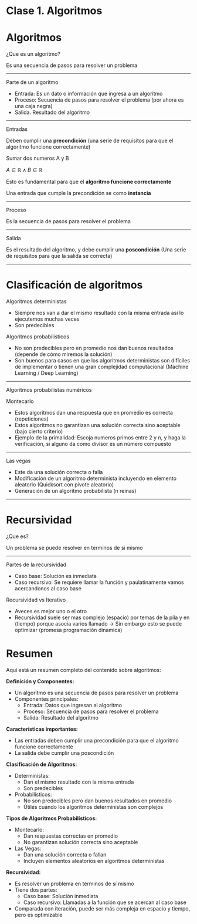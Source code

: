 # Clase 1. Algoritmos

# Algoritmos

¿Que es un algoritmo?

Es una secuencia de pasos para resolver un problema

---

Parte de un algoritmo

- Entrada: Es un dato o información que ingresa a un algoritmo
- Proceso: Secuencia de pasos para resolver el problema (por ahora es una caja negra)
- Salida. Resultado del algoritmo

---

Entradas

Deben cumplir una **precondición** (una serie de requisitos para que el algoritmo funcione correctamente)

Sumar dos numeros A y B

$A \in \mathbb{R} \wedge B \in \mathbb{R}$

Esto es fundamental para que el **algoritmo funcione correctamente**

Una entrada que cumple la precondición se como **instancia**

---

Proceso

Es la secuencia de pasos para resolver el problema

---

Salida

Es el resultado del algoritmo, y debe cumplir una **poscondición** (Una serie de requisitos para que la salida se correcta)

---

# Clasificación de algoritmos

Algoritmos deterministas

- Siempre nos van a dar el mismo resultado con la misma entrada así lo ejecutemos muchas veces
- Son predecibles

Algoritmos probabilisticos

- No son predecibles pero en promedio nos dan buenos resultados (depende de cómo miremos la solución)
- Son buenos para casos en que los algoritmos deterministas son difíciles de implementar o tienen una gran complejidad computacional (Machine Learning / Deep Learning)

---

Algoritmos probabilistas numéricos

Montecarlo

- Estos algoritmos dan una respuesta que en promedio es correcta (repeticiones)
- Estos algoritmos no garantizan una solución correcta sino aceptable (bajo cierto criterio)
- Ejemplo de la primalidad: Escoja numeros primos entre 2 y n, y haga la verificación, si alguno da como divisor es un número compuesto

---

Las vegas

- Este da una solución correcta o falla
- Modificación de un algoritmo determinista incluyendo en elemento aleatorio (Quicksort con pivote aleatorio)
- Generación de un algoritmo probabilista (n reinas)

---

# Recursividad

¿Que es?

Un problema se puede resolver en terminos de si mismo

---

Partes de la recursividad

- Caso base: Solución es inmediata
- Caso recursivo: Se requiere llamar la función y paulatinamente vamos acercandonos al caso base

Recursividad vs Iterativo

- Aveces es mejor uno o el otro
- Recursividad suele ser mas complejo (espacio) por temas de la pila y en (tiempo) porque asocia varios llamado → Sin embargo esto se puede optimizar (promesa programación dinamica)

# Resumen

Aquí está un resumen completo del contenido sobre algoritmos:

**Definición y Componentes:**

- Un algoritmo es una secuencia de pasos para resolver un problema
- Componentes principales:
    - Entrada: Datos que ingresan al algoritmo
    - Proceso: Secuencia de pasos para resolver el problema
    - Salida: Resultado del algoritmo

**Características importantes:**

- Las entradas deben cumplir una precondición para que el algoritmo funcione correctamente
- La salida debe cumplir una poscondición

**Clasificación de Algoritmos:**

- Deterministas:
    - Dan el mismo resultado con la misma entrada
    - Son predecibles
- Probabilísticos:
    - No son predecibles pero dan buenos resultados en promedio
    - Útiles cuando los algoritmos deterministas son complejos

**Tipos de Algoritmos Probabilísticos:**

- Montecarlo:
    - Dan respuestas correctas en promedio
    - No garantizan solución correcta sino aceptable
- Las Vegas:
    - Dan una solución correcta o fallan
    - Incluyen elementos aleatorios en algoritmos deterministas

**Recursividad:**

- Es resolver un problema en términos de sí mismo
- Tiene dos partes:
    - Caso base: Solución inmediata
    - Caso recursivo: Llamadas a la función que se acercan al caso base
- Comparada con iteración, puede ser más compleja en espacio y tiempo, pero es optimizable